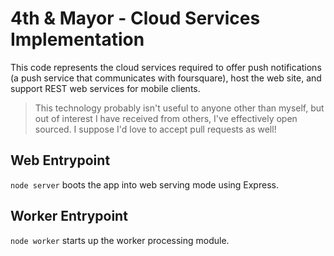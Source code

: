 # 4th & Mayor - Cloud Services Implementation
This code represents the cloud services required to offer push notifications (a push service that communicates with foursquare), host the web site, and support REST web services for mobile clients.

> This technology probably isn't useful to anyone other than myself, but out of interest I have received from others, I've effectively open sourced. I suppose I'd love to accept pull requests as well!

## Web Entrypoint
`node server` boots the app into web serving mode using Express.

## Worker Entrypoint
`node worker` starts up the worker processing module.